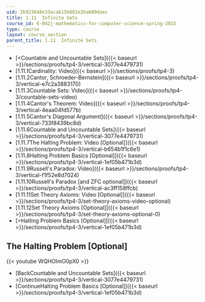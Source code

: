 ```yaml
---
uid: 2b923648e33acab15b802e2ba689daec
title: 1.11  Infinite Sets
course_id: 6-042j-mathematics-for-computer-science-spring-2015
type: course
layout: course_section
parent_title: 1.11  Infinite Sets
---
```


*   [<Countable and Uncountable Sets]({{< baseurl >}}/sections/proofs/tp4-3/vertical-3077e4479731)
*   [1.11.1Cardinality: Video]({{< baseurl >}}/sections/proofs/tp4-3)
*   [1.11.2Cantor, Schroeder-Bernstein]({{< baseurl >}}/sections/proofs/tp4-3/vertical-e7c2a3883170)
*   [1.11.3Countable Sets: Video]({{< baseurl >}}/sections/proofs/tp4-3/countable-sets-video)
*   [1.11.4Cantor's Theorem: Video]({{< baseurl >}}/sections/proofs/tp4-3/vertical-4eaa04fd577b)
*   [1.11.5Cantor's Diagonal Argument]({{< baseurl >}}/sections/proofs/tp4-3/vertical-733f8439bc8d)
*   [1.11.6Countable and Uncountable Sets]({{< baseurl >}}/sections/proofs/tp4-3/vertical-3077e4479731)
*   [1.11.7The Halting Problem: Video \[Optional\]]({{< baseurl >}}/sections/proofs/tp4-3/vertical-b654b1f1c6e1)
*   [1.11.8Halting Problem Basics \[Optional\]]({{< baseurl >}}/sections/proofs/tp4-3/vertical-1ef05b471b3d)
*   [1.11.9Russell's Paradox: Video]({{< baseurl >}}/sections/proofs/tp4-3/vertical-f1f52e8d7024)
*   [1.11.10Russell's Paradox \[and ZFC optional\]]({{< baseurl >}}/sections/proofs/tp4-3/vertical-ac3ff158ffcb)
*   [1.11.11Set Theory Axioms: Video \[Optional\]]({{< baseurl >}}/sections/proofs/tp4-3/set-theory-axioms-video-optional)
*   [1.11.12Set Theory Axioms \[Optional\]]({{< baseurl >}}/sections/proofs/tp4-3/set-theory-axioms-optional-0)
*   [\>Halting Problem Basics \[Optional\]]({{< baseurl >}}/sections/proofs/tp4-3/vertical-1ef05b471b3d)

The Halting Problem \[Optional\]
--------------------------------

{{< youtube WQHOImO0pX0 >}}

*   [BackCountable and Uncountable Sets]({{< baseurl >}}/sections/proofs/tp4-3/vertical-3077e4479731)
*   [ContinueHalting Problem Basics \[Optional\]]({{< baseurl >}}/sections/proofs/tp4-3/vertical-1ef05b471b3d)